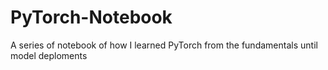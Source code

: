 # PyTorch-Notebook
A series of notebook of how I learned PyTorch from the fundamentals until model deploments
